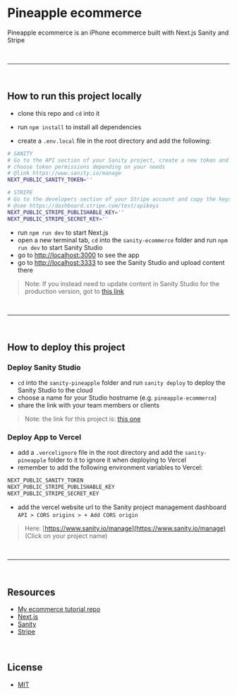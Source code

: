 # Pineapple ecommerce

Pineapple ecommerce is an iPhone ecommerce built with Next.js Sanity and Stripe

&nbsp;

---

&nbsp;

## How to run this project locally

- clone this repo and `cd` into it
- run `npm install` to install all dependencies

- create a `.env.local` file in the root directory and add the following:

```bash
# SANITY
# Go to the API section of your Sanity project, create a new token and copy it
# choose token permissions depending on your needs
# @link https://www.sanity.io/manage
NEXT_PUBLIC_SANITY_TOKEN=''

# STRIPE
# Go to the developers section of your Stripe account and copy the keys
# @see https://dashboard.stripe.com/test/apikeys
NEXT_PUBLIC_STRIPE_PUBLISHABLE_KEY=''
NEXT_PUBLIC_STRIPE_SECRET_KEY=''
```

- run `npm run dev` to start Next.js
- open a new terminal tab, `cd` into the `sanity-ecommerce` folder and run `npm run dev` to start Sanity Studio
- go to [http://localhost:3000](http://localhost:3000) to see the app
- go to [http://localhost:3333](http://localhost:3333) to see the Sanity Studio and upload content there

> Note: If you instead need to update content in Sanity Studio for the production version, got to [this link](https://emanuelefavero-ecommerce.sanity.studio/desk)

&nbsp;

---

&nbsp;

## How to deploy this project

### Deploy Sanity Studio

- `cd` into the `sanity-pineapple` folder and run `sanity deploy` to deploy the Sanity Studio to the cloud
- choose a name for your Studio hostname (e.g. `pineapple-ecommerce`)
- share the link with your team members or clients

> Note: the link for this project is: [this one](https://pineapple-ecommerce.sanity.studio/)

### Deploy App to Vercel

- add a `.vercelignore` file in the root directory and add the `sanity-pineapple` folder to it to ignore it when deploying to Vercel
- remember to add the following environment variables to Vercel:

```bash
NEXT_PUBLIC_SANITY_TOKEN
NEXT_PUBLIC_STRIPE_PUBLISHABLE_KEY
NEXT_PUBLIC_STRIPE_SECRET_KEY
```

- add the vercel website url to the Sanity project management dashboard `API > CORS origins > + Add CORS origin`

> Here: [https://www.sanity.io/manage](https://www.sanity.io/manage) (Click on your project name)

&nbsp;

---

&nbsp;

## Resources

- [My ecommerce tutorial repo](https://github.com/emanuelefavero/ecommerce-sanity-stripe#how-to-run-this-project-locally)
- [Next.js](https://nextjs.org/)
- [Sanity](https://www.sanity.io/)
- [Stripe](https://stripe.com/)

&nbsp;

## License

- [MIT](LICENSE.md)
